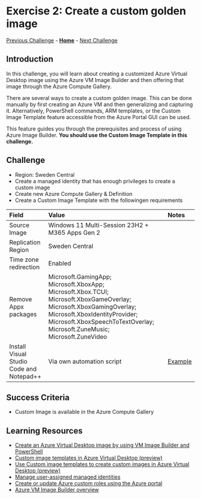 # Exercise 2: Create a custom golden image

[Previous Challenge](./01-Personal-Hostpools.md) - **[Home](../Readme.md)** - [Next Challenge](./03-start-VM-on-connect.md)

## Introduction
In this challenge, you will learn about creating a customized Azure Virtual Desktop image using the Azure VM Image Builder and then offering that image through the Azure Compute Gallery. 

There are several ways to create a custom golden image. This can be done manually by first creating an Azure VM and then generalizing and capturing it. Alternatively, PowerShell commands, ARM templates, or the Custom Image Template feature accessible from the Azure Portal GUI can be used.

This feature guides you through the prerequisites and process of using Azure Image Builder. **You should use the Custom Image Template in this challenge.** 


## Challenge 
- Region: Sweden Central  
- Create a managed identity that has enough privileges to create a custom image
- Create new Azure Compute Gallery & Definition
- Create a Custom Image Template with the followingen requirements

| Field | Value | Notes
|:---------|:---------|:---------|
| Source Image | Windows 11 Multi-Session 23H2 + M365 Apps Gen 2 |
| Replication Region | Sweden Central  |
| Time zone redirection | Enabled |
| Remove Appx packages | Microsoft.GamingApp; Microsoft.XboxApp; Microsoft.Xbox.TCUI; Microsoft.XboxGameOverlay; Microsoft.XboxGamingOverlay; Microsoft.XboxIdentityProvider; Microsoft.XboxSpeechToTextOverlay; Microsoft.ZuneMusic; Microsoft.ZuneVideo |
| Install Visual Studio Code and Notepad++ | Via own automation script |  [Example](https://raw.githubusercontent.com/microsoft/MicroHack/main/03-Azure/01-03-Infrastructure/01_Azure_Virtual_Desktop/modules/InstallApps.ps1)

## Success Criteria
- Custom Image is available in the Azure Compute Gallery


## Learning Resources
- [Create an Azure Virtual Desktop image by using VM Image Builder and PowerShell](https://learn.microsoft.com/en-us/azure/virtual-machines/windows/image-builder-virtual-desktop)
- [Custom image templates in Azure Virtual Desktop (preview)](https://learn.microsoft.com/en-us/azure/virtual-desktop/custom-image-templates)
- [Use Custom image templates to create custom images in Azure Virtual Desktop (preview)](https://learn.microsoft.com/en-us/azure/virtual-desktop/create-custom-image-templates)
- [Manage user-assigned managed identities](https://learn.microsoft.com/en-us/azure/active-directory/managed-identities-azure-resources/how-manage-user-assigned-managed-identities?pivots=identity-mi-methods-azp)
- [Create or update Azure custom roles using the Azure portal](https://learn.microsoft.com/en-us/azure/role-based-access-control/custom-roles-portal)
- [Azure VM Image Builder overview](https://learn.microsoft.com/en-us/azure/virtual-machines/image-builder-overview?tabs=azure-powershell)
